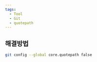 ```yaml
---
tags:
  - Tool
  - Git
  - quotepath
---
```

## 해결방법

````bash
git config --global core.quotepath false
````